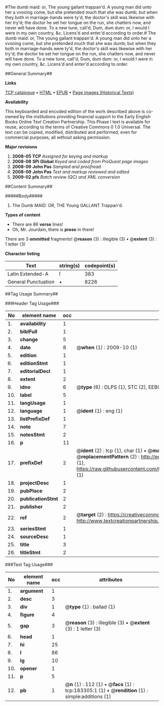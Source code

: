 #The dumb maid: or, The young gallant trappan'd. A young man did unto her a vvooing come, but she pretended much that she was dumb; but when they both in marriage-hands were ty'd, the doctor's skill was likewise with her try'd; the doctor he set her tongue on the run, she chatters now, and never will have done. To a new tune, call'd, Dum, dum dum: or, I would I were in my own country, &c. Licens'd and enter'd according to order.#
The dumb maid: or, The young gallant trappan'd. A young man did unto her a vvooing come, but she pretended much that she was dumb; but when they both in marriage-hands were ty'd, the doctor's skill was likewise with her try'd; the doctor he set her tongue on the run, she chatters now, and never will have done. To a new tune, call'd, Dum, dum dum: or, I would I were in my own country, &c. Licens'd and enter'd according to order.

##General Summary##

**Links**

[TCP catalogue](http://www.ota.ox.ac.uk/tcp/)  • 
[HTML](http://tei.it.ox.ac.uk/tcp/Texts-HTML/free/B02/B02805.html)  • 
[EPUB](http://tei.it.ox.ac.uk/tcp/Texts-EPUB/free/B02/B02805.epub) • 
[Page images (Historical Texts)](https://data.historicaltexts.jisc.ac.uk/view?pubId=eebo-99887676e&pageId=eebo-99887676e-183305-1)

**Availability**

This keyboarded and encoded edition of the
	       work described above is co-owned by the institutions
	       providing financial support to the Early English Books
	       Online Text Creation Partnership. This Phase I text is
	       available for reuse, according to the terms of Creative
	       Commons 0 1.0 Universal. The text can be copied,
	       modified, distributed and performed, even for
	       commercial purposes, all without asking permission.

**Major revisions**

1. __2008-05__ __TCP__ *Assigned for keying and markup*
1. __2008-08__ __SPi Global__ *Keyed and coded from ProQuest page images*
1. __2008-09__ __John Pas__ *Sampled and proofread*
1. __2008-09__ __John Pas__ *Text and markup reviewed and edited*
1. __2009-02__ __pfs__ *Batch review (QC) and XML conversion*

##Content Summary##

#####Body#####

1. The Dumb MAID: OR, THE Young GALLANT Trappan'd.

**Types of content**

  * There are 86 **verse** lines!
  * Oh, Mr. Jourdain, there is **prose** in there!

There are 3 **ommitted** fragments! 
 @__reason__ (3) : illegible (3)  •  @__extent__ (3) : 1 letter (3)

**Character listing**


|Text|string(s)|codepoint(s)|
|---|---|---|
|Latin Extended-A|ſ|383|
|General Punctuation|•|8226|

##Tag Usage Summary##

###Header Tag Usage###

|No|element name|occ|attributes|
|---|---|---|---|
|1.|__availability__|1||
|2.|__biblFull__|1||
|3.|__change__|5||
|4.|__date__|8| @__when__ (1) : 2009-10 (1)|
|5.|__edition__|1||
|6.|__editionStmt__|1||
|7.|__editorialDecl__|1||
|8.|__extent__|2||
|9.|__idno__|6| @__type__ (6) : DLPS (1), STC (2), EEBO-CITATION (1), PROQUEST (1), VID (1)|
|10.|__label__|5||
|11.|__langUsage__|1||
|12.|__language__|1| @__ident__ (1) : eng (1)|
|13.|__listPrefixDef__|1||
|14.|__note__|7||
|15.|__notesStmt__|2||
|16.|__p__|11||
|17.|__prefixDef__|2| @__ident__ (2) : tcp (1), char (1)  •  @__matchPattern__ (2) : ([0-9\-]+):([0-9IVX]+) (1), (.+) (1)  •  @__replacementPattern__ (2) : http://eebo.chadwyck.com/downloadtiff?vid=$1&page=$2 (1), https://raw.githubusercontent.com/textcreationpartnership/Texts/master/tcpchars.xml#$1 (1)|
|18.|__projectDesc__|1||
|19.|__pubPlace__|2||
|20.|__publicationStmt__|2||
|21.|__publisher__|2||
|22.|__ref__|2| @__target__ (2) : https://creativecommons.org/publicdomain/zero/1.0/ (1), http://www.textcreationpartnership.org/docs/. (1)|
|23.|__seriesStmt__|1||
|24.|__sourceDesc__|1||
|25.|__title__|3||
|26.|__titleStmt__|2||


###Text Tag Usage###

|No|element name|occ|attributes|
|---|---|---|---|
|1.|__argument__|1||
|2.|__desc__|3||
|3.|__div__|1| @__type__ (1) : ballad (1)|
|4.|__figure__|4||
|5.|__gap__|3| @__reason__ (3) : illegible (3)  •  @__extent__ (3) : 1 letter (3)|
|6.|__head__|1||
|7.|__hi__|25||
|8.|__l__|86||
|9.|__lg__|10||
|10.|__opener__|1||
|11.|__p__|5||
|12.|__pb__|1| @__n__ (1) : 112 (1)  •  @__facs__ (1) : tcp:183305:1 (1)  •  @__rendition__ (1) : simple:additions (1)|
